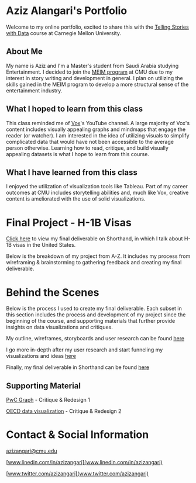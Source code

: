 # Aziz Alangari's Portfolio
Welcome to my online portfolio, excited to share this with the [Telling Stories with Data](https://api.heinz.cmu.edu/courses_api/course_detail/94-870) course at Carnegie Mellon University.

## About Me
My name is Aziz and I'm a Master's student from Saudi Arabia studying Entertainment. I decided to join the [MEIM program](https://www.heinz.cmu.edu/programs/entertainment-industry-management-master/) at CMU due to my interest in story writing and development in general. I plan on utilizing the skills gained in the MEIM program to develop a more structural sense of the entertainment industry. 

## What I hoped to learn from this class
This class reminded me of [Vox](https://www.youtube.com/channel/UCLXo7UDZvByw2ixzpQCufnA)'s YouTube channel. A large majority of Vox's content includes visually appealing graphs and mindmaps that engage the reader (or watcher). I am interested in the idea of utilizing visuals to simplify complicated data that would have not been accessible to the average person otherwise. Learning how to read, critique, and build visually appealing datasets is what I hope to learn from this course.

## What I have learned from this class
I enjoyed the utilization of visualization tools like Tableau. Part of my career outcomes at CMU includes storytelling abilities and, much like Vox, creative content is ameliorated with the use of solid visualizations. 

# Final Project - H-1B Visas
[Click here](https://carnegiemellon.shorthandstories.com/azizangari/index.html) to view my final deliverable on Shorthand, in which I talk about H-1B visas in the United States. 

Below is the breakdown of my project from A-Z. It includes my process from wireframing & brainstorming to gathering feedback and creating my final deliverable.

# Behind the Scenes 
Below is the process I used to create my final deliverable. Each subset in this section includes the process and development of my project since the beginning of the course, and supporting materials that further provide insights on data visualizations and critiques.

My outline, wireframes, storyboards and user research can be found [here](https://azizaangari.github.io/AzizData/azizpart2)

I go more in-depth after my user research and start funneling my visualizations and ideas [here](https://azizaangari.github.io/AzizData/part_three)

Finally, my final deliverable in Shorthand can be found [here](https://carnegiemellon.shorthandstories.com/azizangari/index.html)

## Supporting Material

[PwC Graph](https://azizaangari.github.io/AzizData/datavis1) - Critique & Redesign 1

[OECD data visualization](https://azizaangari.github.io/AzizData/datavis2) - Critique & Redesign 2

# Contact & Social Information

azizangari@cmu.edu

[www.linedin.com/in/azizangari](www.linedin.com/in/azizangari) 

[www.twitter.com/azizangari](www.twitter.com/azizangari)
